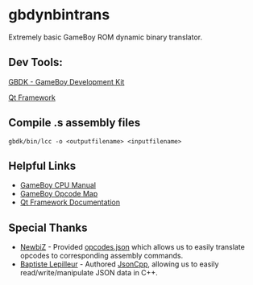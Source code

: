 # gbdynbintrans
Extremely basic GameBoy ROM dynamic binary translator.

## Dev Tools:
[GBDK - GameBoy Development Kit](https://sourceforge.net/projects/gbdk/)

[Qt Framework](http://www.qt.io/)

## Compile .s assembly  files 
```
gbdk/bin/lcc -o <outputfilename> <inputfilename>
```

## Helpful Links
* [GameBoy CPU Manual](https://community.teamviennagames.com/uploads/files/1446411043985-gbcpuman.pdf)
* [GameBoy Opcode Map](http://imrannazar.com/Gameboy-Z80-Opcode-Map)
* [Qt Framework Documentation](http://doc.qt.io/qt-5/)

## Special Thanks
* [NewbiZ](https://github.com/NewbiZ) - Provided [opcodes.json](https://github.com/NewbiZ/gbemu/blob/master/scripts/opcodes.json) which allows us to easily translate opcodes to corresponding assembly commands.
* [Baptiste Lepilleur](https://sourceforge.net/u/blep/profile/) - Authored [JsonCpp](https://github.com/open-source-parsers/jsoncpp), allowing us to easily read/write/manipulate JSON data in C++.